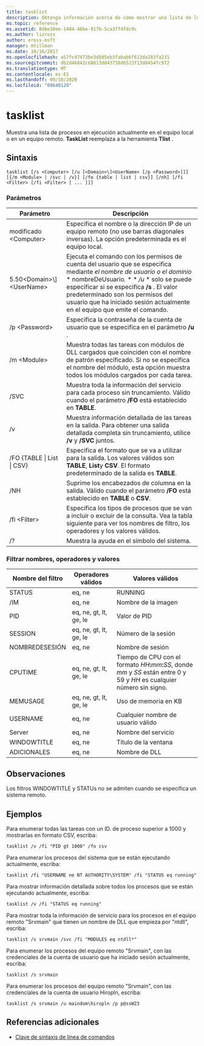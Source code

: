```yaml
---
title: tasklist
description: Obtenga información acerca de cómo mostrar una lista de los procesos que se ejecutan en el equipo local o remoto.
ms.topic: reference
ms.assetid: 8dbe30ee-1484-46be-917b-5ca3ff4fdc9c
ms.author: lizross
author: eross-msft
manager: mtillman
ms.date: 10/16/2017
ms.openlocfilehash: a57fc47473be3d8d5eb3fabab6f613da283fa231
ms.sourcegitcommit: db2d46842c68813d043738d6523f13d8454fc972
ms.translationtype: MT
ms.contentlocale: es-ES
ms.lasthandoff: 09/10/2020
ms.locfileid: "89640129"
---
```

# <a name="tasklist"></a>tasklist

Muestra una lista de procesos en ejecución actualmente en el equipo local o en un equipo remoto. **TaskList** reemplaza a la herramienta **Tlist** .



## <a name="syntax"></a>Sintaxis

```
tasklist [/s <Computer> [/u [<Domain>\]<UserName> [/p <Password>]]] [{/m <Module> | /svc | /v}] [/fo {table | list | csv}] [/nh] [/fi <Filter> [/fi <Filter> [ ... ]]]
```

### <a name="parameters"></a>Parámetros

|          Parámetro           |                                                                                                                                            Descripción                                                                                                                                             |
|------------------------------|----------------------------------------------------------------------------------------------------------------------------------------------------------------------------------------------------------------------------------------------------------------------------------------------------|
|        modificado \<Computer>        |                                                                                         Especifica el nombre o la dirección IP de un equipo remoto (no use barras diagonales inversas). La opción predeterminada es el equipo local.                                                                                         |
| 5.50\<Domain>\\\]\<UserName> | Ejecuta el comando con los permisos de cuenta del usuario que se especifica mediante *el nombre de usuario o el* *dominio* \* nombreDeUsuario<em>. \* \* /u</em> \* solo se puede especificar si se especifica **/s** . El valor predeterminado son los permisos del usuario que ha iniciado sesión actualmente en el equipo que emite el comando. |
|        /p \<Password>        |                                                                                                       Especifica la contraseña de la cuenta de usuario que se especifica en el parámetro **/u** .                                                                                                        |
|         /m \<Module>         |                                                               Muestra todas las tareas con módulos de DLL cargados que coinciden con el nombre de patrón especificado. Si no se especifica el nombre del módulo, esta opción muestra todos los módulos cargados por cada tarea.                                                                |
|             /SVC             |                                                                                    Muestra toda la información del servicio para cada proceso sin truncamiento. Válido cuando el parámetro **/FO** está establecido en **TABLE**.                                                                                    |
|              /v              |                                                                                 Muestra información detallada de las tareas en la salida. Para obtener una salida detallada completa sin truncamiento, utilice **/v** y **/SVC** juntos.                                                                                 |
|  /FO {TABLE \| List \| CSV}  |                                                                             Especifica el formato que se va a utilizar para la salida. Los valores válidos son **TABLE**, **List**y **CSV**. El formato predeterminado de la salida es **TABLE**.                                                                             |
|             /NH              |                                                                                             Suprime los encabezados de columna en la salida. Válido cuando el parámetro **/FO** está establecido en **TABLE** o **CSV**.                                                                                              |
|        /fi \<Filter>         |                                                                          Especifica los tipos de procesos que se van a incluir o excluir de la consulta. Vea la tabla siguiente para ver los nombres de filtro, los operadores y los valores válidos.                                                                          |
|              /?              |                                                                                                                                Muestra la ayuda en el símbolo del sistema.                                                                                                                                |

### <a name="filter-names-operators-and-values"></a>Filtrar nombres, operadores y valores

| Nombre del filtro |    Operadores válidos     |                                                                 Valores válidos                                                                 |
|-------------|------------------------|----------------------------------------------------------------------------------------------------------------------------------------------|
|   STATUS    |         eq, ne         |                                                                   RUNNING                                                                    |
|  /IM  |         eq, ne         |                                                                  Nombre de la imagen                                                                  |
|     PID     | eq, ne, gt, lt, ge, le |                                                                  Valor de PID                                                                   |
|   SESSION   | eq, ne, gt, lt, ge, le |                                                                Número de la sesión                                                                |
| NOMBREDESESIÓN |         eq, ne         |                                                                 Nombre de sesión                                                                 |
|   CPUTIME   | eq, ne, gt, lt, ge, le | Tiempo de CPU con el formato <em>HH</em>**:**<em>mm</em>**:**<em>SS</em>, donde *mm* y *SS* están entre 0 y 59 y *HH* es cualquier número sin signo. |
|  MEMUSAGE   | eq, ne, gt, lt, ge, le |                                                              Uso de memoria en KB                                                              |
|  USERNAME   |         eq, ne         |                                                             Cualquier nombre de usuario válido                                                              |
|  Server   |         eq, ne         |                                                                 Nombre del servicio                                                                 |
| WINDOWTITLE |         eq, ne         |                                                                 Título de la ventana                                                                 |
|   ADICIONALES   |         eq, ne         |                                                                   Nombre de DLL                                                                   |

## <a name="remarks"></a>Observaciones

Los filtros WINDOWTITLE y STATUs no se admiten cuando se especifica un sistema remoto.

## <a name="examples"></a><a name="BKMK_examples"></a>Ejemplos

Para enumerar todas las tareas con un ID. de proceso superior a 1000 y mostrarlas en formato CSV, escriba:
```
tasklist /v /fi "PID gt 1000" /fo csv
```
Para enumerar los procesos del sistema que se están ejecutando actualmente, escriba:
```
tasklist /fi "USERNAME ne NT AUTHORITY\SYSTEM" /fi "STATUS eq running"
```
Para mostrar información detallada sobre todos los procesos que se están ejecutando actualmente, escriba:
```
tasklist /v /fi "STATUS eq running"
```
Para mostrar toda la información de servicio para los procesos en el equipo remoto "Srvmain" que tienen un nombre de DLL que empieza por "ntdll", escriba:
```
tasklist /s srvmain /svc /fi "MODULES eq ntdll*"
```
Para enumerar los procesos del equipo remoto "Srvmain", con las credenciales de la cuenta de usuario que ha iniciado sesión actualmente, escriba:
```
tasklist /s srvmain
```
Para enumerar los procesos del equipo remoto "Srvmain", con las credenciales de la cuenta de usuario Hiropln, escriba:
```
tasklist /s srvmain /u maindom\hiropln /p p@ssW23
```

## <a name="additional-references"></a>Referencias adicionales

- [Clave de sintaxis de línea de comandos](command-line-syntax-key.md)